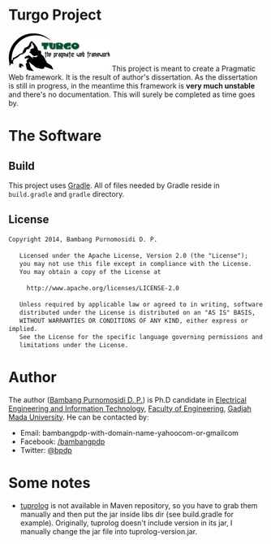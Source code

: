 Turgo Project
=============

![Turgo Logo](images/logo2.jpg)
This project is meant to create a Pragmatic Web framework. It is the result of author's dissertation. As the dissertation is still in progress, in the meantime this framework is **very much unstable** and there's no documentation. This will surely be completed as time goes by.

The Software
============

Build
-----

This project uses [Gradle](http://www.gradle.org). All of files needed by Gradle reside in `build.gradle` and `gradle` directory.

License
-------
~~~
Copyright 2014, Bambang Purnomosidi D. P.

   Licensed under the Apache License, Version 2.0 (the "License");
   you may not use this file except in compliance with the License.
   You may obtain a copy of the License at

     http://www.apache.org/licenses/LICENSE-2.0

   Unless required by applicable law or agreed to in writing, software
   distributed under the License is distributed on an "AS IS" BASIS,
   WITHOUT WARRANTIES OR CONDITIONS OF ANY KIND, either express or implied.
   See the License for the specific language governing permissions and
   limitations under the License.
~~~

Author
======

The author ([Bambang Purnomosidi D. P.](http://bpdp.name)) is Ph.D candidate in [Electrical Engineering and Information Technology](http://pasca.te.ugm.ac.id), [Faculty of Engineering](http://www.fakultas-teknik.ugm.ac.id), [Gadjah Mada University](http://www.ugm.ac.id). He can be contacted by:
* Email: bambangpdp-with-domain-name-yahoocom-or-gmailcom
* Facebook: [/bambangpdp](http://www.facebook.com/bambangpdp)
* Twitter: [@bpdp](http://twitter.com/bpdp)

Some notes
==========

* [tuprolog](http://tuprolog.alice.unibo.it) is not available in Maven repository, so you have to grab them manually and then put the jar inside libs dir (see build.gradle for example). Originally, tuprolog doesn't include version in its jar, I manually change the jar file into tuprolog-version.jar.

